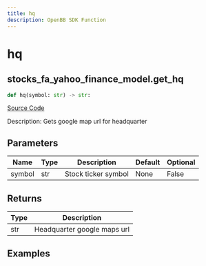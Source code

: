 ```yaml
---
title: hq
description: OpenBB SDK Function
---
```

# hq

## stocks_fa_yahoo_finance_model.get_hq

```python
def hq(symbol: str) -> str:
```
[Source Code](https://github.com/OpenBB-finance/OpenBBTerminal/tree/main/openbb_terminal/stocks/fundamental_analysis/yahoo_finance_model.py#L227)

Description: Gets google map url for headquarter

## Parameters

| Name | Type | Description | Default | Optional |
| ---- | ---- | ----------- | ------- | -------- |
| symbol | str | Stock ticker symbol | None | False |

## Returns

| Type | Description |
| ---- | ----------- |
| str | Headquarter google maps url |

## Examples

